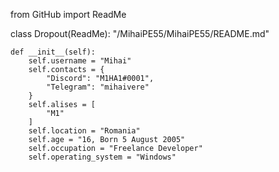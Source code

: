 from GitHub import ReadMe

class Dropout(ReadMe):
    "/MihaiPE55/MihaiPE55/README.md"

    def __init__(self):
        self.username = "Mihai"
        self.contacts = {
            "Discord": "M1HA1#0001",
            "Telegram": "mihaivere"
        }
        self.alises = [
            "M1"
        ]
        self.location = "Romania"
        self.age = "16, Born 5 August 2005"
        self.occupation = "Freelance Developer"
        self.operating_system = "Windows"
